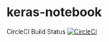 # keras-notebook

CircleCI Build Status [![CircleCI](https://circleci.com/gh/jaikumarm/keras-notebook/tree/master.svg?style=svg)](https://circleci.com/gh/jaikumarm/keras-notebook/tree/master)
